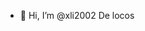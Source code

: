 - 👋 Hi, I’m @xli2002
De locos

<!---
xli2002/xli2002 is a ✨ special ✨ repository because its `README.md` (this file) appears on your GitHub profile.
You can click the Preview link to take a look at your changes.
--->
